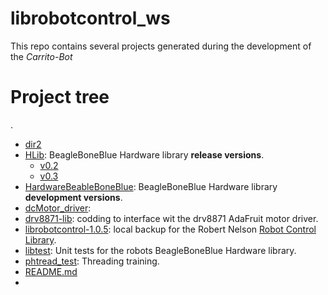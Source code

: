 # librobotcontrol_ws
This repo contains several projects generated during the development of the _Carrito-Bot_
# Project tree

.
 * [dir2](./dir2)
 * [HLib](./HLib): BeagleBoneBlue Hardware library **release versions**.
   * [v0.2](./Hlib/v0.2)
   * [v0.3](./Hlib/v0.3)
 * [HardwareBeableBoneBlue](./HardwareBeableBoneBlue): BeagleBoneBlue Hardware library **development versions**.
 * [dcMotor_driver](./dcMotor_driver):
 * [drv8871-lib](./drv8871-lib): codding to interface wit the drv8871 AdaFruit motor driver.
 * [librobotcontrol-1.0.5](./librobotcontrol-1.0.5): local backup for the Robert Nelson [Robot Control Library](https://github.com/beagleboard/librobotcontrol).
 * [libtest](./libtest): Unit tests for the robots BeagleBoneBlue Hardware library.
 * [phtread_test](./phthread_test): Threading training.
 * [README.md](./README.md)
 * 
